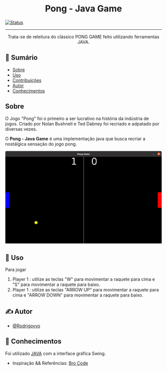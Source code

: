 <h1 align="center">Pong - Java Game</h1>


[![Status](https://img.shields.io/badge/status-arquived-a.svg)]()

---

<p align="center"> Trata-se de releitura do clássico PONG GAME feito utilizando ferramentas JAVA.
    <br> 
</p>

## 📝 Sumário

- [Sobre](#sobre)
- [Uso](#uso)
- [Contribuições](#contribuicoes)
- [Autor](#autor)
- [Conhecimentos](#conhecimentos)

## Sobre <a name = "sobre"></a>

O Jogo "Pong" foi o primeiro a ser lucrativo na história da indústria de jogos. Criado por Nolan Bushnell e Ted Dabney foi recriado e adpatado por diversas vezes. 

O **Pong - Java Game** é uma implementação java que busca recriar a nostálgica sensação do jogo pong. 

![Pong Java Game](./images/Pong_JAVA_Game.png)

## 🎈 Uso <a name="uso"></a>

Para jogar 
1. Player 1 : utilize as teclas "W" para movimentar a raquete para cima e "S" para movimentar a raquete para baixo. 
2. Player 1 : utilize as teclas "ARROW UP" para movimentar a raquete para cima e "ARROW DOWN" para movimentar a raquete para baixo.

## ✍️ Autor <a name = "autor"></a>

- [@Rodrigovvo](https://github.com/Rodrigovvo) 

## 🎉 Conhecimentos <a name = "conhecimentos"></a>
Foi utilizado [JAVA](https://www.java.com/pt-BR/) com a interface gráfica Swing.

- Inspiração && Referências:
    [Bro Code](https://www.youtube.com/watch?v=oLirZqJFKPE&t=1167s)
